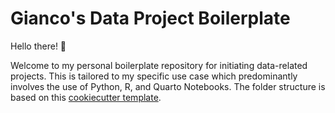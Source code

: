 # Gianco's Data Project Boilerplate

Hello there! 👋

Welcome to my personal boilerplate repository for initiating data-related projects. This is tailored to my specific use case which predominantly involves the use of Python, R, and Quarto Notebooks. The folder structure is based on this [cookiecutter template](https://drivendata.github.io/cookiecutter-data-science/). 
